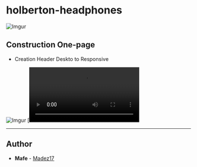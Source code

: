 # holberton-headphones

![Imgur](https://i.imgur.com/rZqFnbB.png)

## Construction One-page

- Creation Header Deskto to Responsive

![Imgur](https://i.imgur.com/3fSYkuQ.png)
[![Watch the video](https://i.imgur.com/zoqDhC3.mp4)


---

## Author
* **Mafe** - [Madez17](https://github.com/Madez17)
